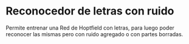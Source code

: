 # Reconocedor de letras con ruido
Permite entrenar una Red de Hoptfield con letras, para luego poder reconocer las mismas pero con ruido agregado o con partes borradas.
